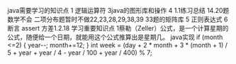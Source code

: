 ﻿java需要学习的知识点
1  逻辑运算符
3java的图形库和操作
4 1.1练习总结 14.20题数学不会  二项分布题暂时不做22,23,28,29,38,39  33题的矩阵库
5 正则表达式
6断言 assert  方差1.2.18
学习重要知识点
1蔡勒（Zeller）公式，是一个计算星期的公式，随便给一个日期，就能用这个公式推算出是星期几。
java实现 if (month <=2) {
			year--;
			month+=12;
		}
int week = (day + 2 * month + 3 * (month + 1) / 5 + year + year / 4 - year 
				/ 100 + year / 400) % 7;